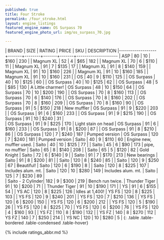 ```yaml
---
published: true
title: Four Stroke
permalink: /four_stroke.html
layout: engine_listings
featured_engine_name: OS Surpass 70
featured_engine_photo_url: img/os_surpass_70.jpg

---
```


| BRAND             | SIZE  | RATING | PRICE | SKU   | DESCRIPTION
|-------------------+-------+--------+-------+-------+---------------------
| ASP               | 80    | 10     | $160  | 230   |
| Magnum XL         | 52    | 4      | $65   | 182   |
| Magnum XL         | 70    | 6      | $110  | 11    |
| Magnum XL         | 91    | 7      | $135  | 17    |
| Magnum XL         | 91    | 8      | $140  | 159   |
| Magnum XL         | 91    | 10     | $160  | 226   |
| Magnum XL         | 91    | 10     | $160  | 185   |
| Magnum XL         | 91    | 10     | $160  | 231   | 
| OS                | 40    | 9      | $110  | 125   |
| OS Surpass        | 40    | 10     | $125  | 60    |
| OS Surpass        | 40    | 10     | $125  | 62    |
| OS Surpass        | 48    | 5      | $85   | 130   | A Little charmer!
| OS Surpass        | 48    | 10     | $150  | 64    |
| OS Surpass        | 70    | 10     | $200  | 190   |
| OS Surpass        | 70    | 8      | $160  | 113   |
| OS Surpass        | 70    | 6      | $140  | 176   |
| OS Surpass        | 70    | 8      | $160  | 202   |
| OS Surpass        | 70    | 8      | $160  | 209   |
| OS Surpass        | 70    | 8      | $160  | 90    |
| OS Surpass        | 91    | 5      | $150  | 218   | New muffler
| OS Surpass        | 91    | 9      | $220  | 203   |
| OS Surpass        | 91    | 6      | $160  | 233   |
| OS Surpass        | 91    | 9      | $215  | 190   |
| OS Surpass        | 91    | 10     | $240  | 31    |  
| OS Surpass        | 91    | 9      | $225  | 170   | Light stain on head
| OS Surpass        | 91    | 6      | $160  | 233   |
| OS Surpass        | 91    | 8      | $200  | 87    |
| OS Surpass        | 91    | 8      | $210  | 86    |
| OS Surpass        | 120   | 7      | $240  | 187   | Pumped version
| OS Surpass        | 120   | 7      | $240  | 181   | Pumped version
| Saito             | 40    | 9      | $110  | 60    | Engine new, muffler used.
| Saito             | 40    | 10     | $125  | 77    |
| Saito             | 45    | 6      | $90   | 173   | pipe, no muffler
| Saito             | 65    | 8      | $140  | 208   |
| Saito             | 65    | 5      | $120  | 82    | Gold Knight
| Saito             | 72    | 6      | $140  | 9     |
| Saito             | 91    | 7      | $170  | 213   | New bearings
| Saito             | 91    | 8      | $200  | 81    |
| Saito             | 120   | 8      | $240  | 85    |
| Saito             | 120   | 9      | $250  | 67    | Beautiful!
| Saito             | 120   | 6      | $190  | 8     |
| Saito             | 120   | 8      | $225  | 107   | Includes alum. mt.
| Saito             | 120   | 10     | $280  | 149   | Includes alum. mt.
| Saito             | 125   | 7      | $230  | 89    |  
| Saito - 2 Cylinder| 182   | 9      | $300  | 219   | Bench run twice.
| Thunder Tiger     | 91    | 10     | $200  | 71    |
| Thunder Tiger     | 91    | 10     | $190  | 171   |
| YS                | 91    | 6      | $155  | 54    |
| YS AC             | 120   | 8      | $225  | 126   | Idles at 1,400!
| YS FS             | 120   | 8      | $225  | 103   |
| YS FS             | 120   | 9      | $240  | 201   |
| YS FS             | 120   | 7      | $210  | 136   | 
| YS FS             | 120   | 6      | $200  | 150   |
| YS FS             | 120   | 6      | $200  | 212   |
| YS FS             | 120   | 5      | $190  | 26    |
| YS FS             | 120   | 8      | $225  | 70    |
| YS FS             | 120   | 6      | $200  | 76    |
| YS FS             | 120   | 4      | $160  | 93    |
| YS FZ             | 110   | 8      | $190  | 132   |
| YS FZ             | 140   | 8      | $270  | 112
| YS FZ             | 140   | 7      | $250  | 214   |
| YS NC             | 120   | 10     | $280  | 5     |
{: .table .table-bordered .table-condensed .table-hover}

{% include ratings_abbr.md %}
